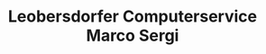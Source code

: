 ---
title: "Leobersdorfer Computerservice Marco Sergi"
url: /leobersdorf/leobersdorfer-computerservice-marco-sergi/
shop: Computer
---